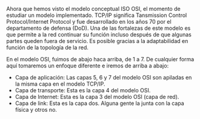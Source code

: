 Ahora que hemos visto el modelo conceptual ISO OSI, el momento de estudiar un modelo implementado. TCP/IP significa Tansmission Control Protocol/Internet Protocol y fue desarrollado en los años 70 por el departamento de defensa (DoD). Una de las fortalezas de este modelo es que permite a la red continuar su función incluso después de que algunas partes queden fuera de servicio. Es posible gracias a la adaptabilidad en función de la topología de la red. 

En el modelo OSI, fuimos de abajo haca arriba, de 1 a 7. De cualquier forma aquí tomaremos un enfoque diferente e iremos de arriba a abajo:

- Capa de aplicación: Las capas 5, 6 y 7 del modelo OSI son apiladas en la misma capa en el modelo TCP/IP.
- Capa de transporte: Esta es la capa 4 del modelo OSI.
- Capa de Internet: Esta es la capa 3 del modelo OSI (capa de red).
- Capa de link: Esta es la capa dos. Alguna gente la junta con la capa física y otros no.